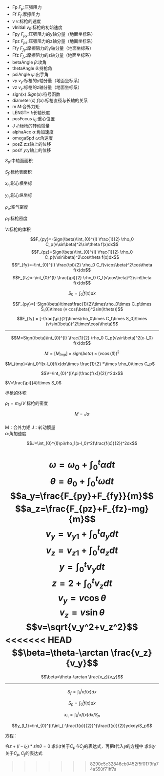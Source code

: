 * Fp
$F_p$:压强阻力
* Ff
$F_f$:摩擦阻力
* v
$v$:标枪的速度
* vInitial
$v_0$:标枪的初始速度
* Fpy
$F_{py}$:压强阻力的y轴分量（地面坐标系）
* Fpz
$F_{pz}$:压强阻力的z轴分量（地面坐标系）
* Ffy
$F_{fy}$:摩擦阻力的y轴分量（地面坐标系）
* Ffz
$F_{fz}$:摩擦阻力的z轴分量（地面坐标系）
* betaAngle
$\beta$:攻角
* thetaAngle
$\theta$:持枪角
* psiAngle
$\psi$:出手角
* vy
$v_y$:标枪的y轴分量（地面坐标系）
* vz
$v_z$:标枪的z轴分量（地面坐标系）
* sign(x)
$Sign(x)$:符号函数
* diameter(x)
$f(x)$:标枪直径与长轴的关系
* m
$M$:合外力矩
* LENGTH
$l$:长轴长度
* posFocus
$l_0$:重心位置
* J
$J$:标枪的转动惯量
* alphaAcc
$\alpha$:角加速度
* omegaSpd
$\omega$:角速度
* posZ
$z$:z轴上的位移
* posY
$y$:y轴上的位移

$S_p$:中轴面面积

$S_f$:标枪表面积

$x_{l_1}$:形心横坐标

$y_{l_1}$:形心纵坐标

$\rho_o$:空气密度

$\rho_1$:标枪密度

$V$:标枪的体积

$$F_{py}=-Sign(\beta)\int_{0}^{l} \frac{1}{2} \rho_0 C_p(v\sin\beta)^2\sin\theta f(x)dx$$
$$F_{pz}=Sign(\beta)\int_{0}^{l} \frac{1}{2} \rho_0 C_p(v\sin\beta)^2\cos\theta f(x)dx$$
$$F_{fy}=-\int_{0}^{l} \frac{\pi}{2} \rho_0 C_f(v\cos\beta)^2\cos\theta f(x)dx$$
$$F_{fz}=-\int_{0}^{l} \frac{\pi}{2} \rho_0 C_f(v\cos\beta)^2\sin\theta f(x)dx$$

$$S_0 =\int_0^lf(x) dx$$

$$F_{py}=[-Sign(\beta)\times\frac{1}{2}\times\rho_0\times C_p\times S_0]\times (v cos(\beta))^2sin(\theta))$$

$$F_{fy} = [-\frac{\pi}{2}\times\rho_0\times C_f\times S_0]\times (v\sin(\beta))^2\times\cos(\theta)$$



---

$$M=Sign(\beta)\int_{0}^{l} \frac{1}{2} \rho_0 C_p(v\sin\beta)^2(x-l_0) f(x)dx$$

$$M = [M_{tmp}]\times sign(beta)\times(v\cos(\beta))^2$$

$M_{tmp}=\int_0^l(x-l_0)f(x)dx\times \frac{1}{2} *\times \rho_0\times C_p$

$$V=\int_{0}^{l}\pi(\frac{f(x)}{2})^2dx$$

$V=\frac{\pi}{4}\times S_0$

标枪的体积

$\rho_1=m_0/V$
标枪的密度 

$$M=J\alpha $$   
M：合外力矩 
J：转动惯量  
$\alpha$:角加速度

$$J=\int_{0}^{l}\pi\rho_1(x-l_0)^2(\frac{f(x)}{2})^2dx$$

$$\omega=\omega_0+\int_{0}^{t}\alpha dt$$
$$\theta=\theta_0 +\int_{0}^{t}\omega dt$$
$$a_y=\frac{F_{py}+F_{fy}}{m}$$
$$a_z=\frac{F_{pz}+F_{fz}-mg}{m}$$
$$v_y=v_{y1}+\int_{0}^{t}a_y dt$$
$$v_z=v_{z1}+\int_{0}^{t}a_z dt$$
$$y=\int_{0}^{t}v_y dt $$
$$z=2+\int_{0}^{t} v_z dt$$
$$v_y=v\cos\theta$$
$$v_z=v\sin\theta$$
$$v=\sqrt{v_y^2+v_z^2}$$
<<<<<<< HEAD
$$\beta=\theta-\arctan \frac{v_z}{v_y}$$
=======
$$\beta=\theta-\arctan \frac{v_z}{v_y}$$

---

$$S_f=\int_{0}^{l}\pi f(x)dx$$

$$S_p=\int_{0}^{l}f(x)dx$$

$$x_{l_1}=\int_{0}^{l}xf(x)dx/S_p$$

$$y_{l_1}=\int_{0}^{l}\int_{-\frac{f(x)}{2}}^{\frac{f(x)}{2}}ydxdy/S_p$$

方程：  

令$z+(l-l_0)*sin\theta=0$   求出$t$关于$C_p与C_f$的表达式，再把$t$代入$y$的方程中 求出$y$关于$C_p,C_f$的表达式

>>>>>>> 8290c5c32846cb0452f5f0179fa74a550f71ff7a
